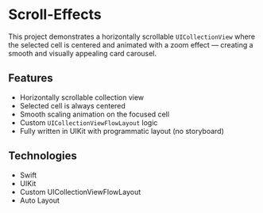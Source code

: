 # Scroll-Effects

This project demonstrates a horizontally scrollable `UICollectionView` where the selected cell is centered and animated with a zoom effect — creating a smooth and visually appealing card carousel.


## Features

-  Horizontally scrollable collection view
-  Selected cell is always centered
-  Smooth scaling animation on the focused cell
-  Custom `UICollectionViewFlowLayout` logic
-  Fully written in UIKit with programmatic layout (no storyboard)



## Technologies

- Swift
- UIKit
- Custom UICollectionViewFlowLayout
- Auto Layout
